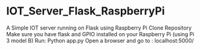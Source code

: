 # IOT_Server_Flask_RaspberryPi
A Simple IOT server running on Flask using Raspberry Pi
Clone Repository
Make sure you have flask and GPIO installed on your Raspberry Pi (using Pi 3 model B)
Run: Python app.py
Open a browser and go to : localhost:5000/
